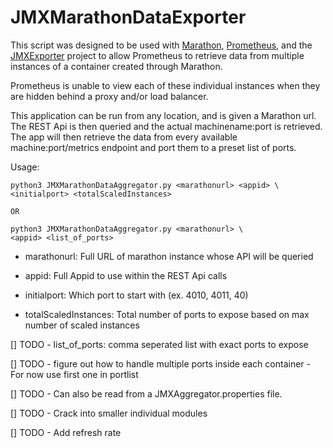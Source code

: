 # JMXMarathonDataExporter

This script was designed to be used with [Marathon](https://mesosphere.github.io/marathon/),
[Prometheus](https://prometheus.io/),
and the [JMXExporter](https://github.com/prometheus/jmx_exporter) project to 
allow Prometheus to retrieve data from multiple instances of a container 
created through Marathon.

Prometheus is unable to view each of these individual instances when
they are hidden behind a proxy and/or load balancer.

This application can be run from any location, and is given a Marathon url.
The REST Api is then queried and the actual machinename:port is retrieved.
The app will then retrieve the data from every available machine:port/metrics
endpoint and port them to a preset list of ports.

Usage: 

    python3 JMXMarathonDataAggregator.py <marathonurl> <appid> \
    <initialport> <totalScaledInstances>
    
    OR

    python3 JMXMarathonDataAggregator.py <marathonurl> \
    <appid> <list_of_ports>
    
- marathonurl:             Full URL of marathon instance whose API will be queried

- appid:                   Full Appid to use within the REST Api calls

- initialport:             Which port to start with (ex. 4010, 4011, 40<totalports>)

- totalScaledInstances:    Total number of ports to expose based on max number of scaled instances

[] TODO - list_of_ports: comma seperated list with exact ports to expose

[] TODO - figure out how to handle multiple ports inside each container - For now use first one in portlist

[] TODO - Can also be read from a JMXAggregator.properties file.

[] TODO - Crack into smaller individual modules

[] TODO - Add refresh rate

